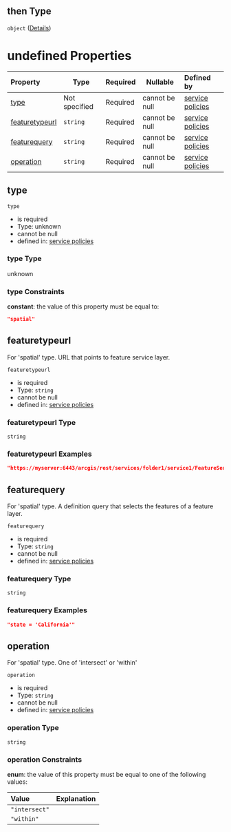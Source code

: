 ## then Type

`object` ([Details](policies-definitions-abstract-restriction-allof-1-then.md))

# undefined Properties

| Property                          | Type          | Required | Nullable       | Defined by                                                                                                                                                                                                                                                        |
| :-------------------------------- | ------------- | -------- | -------------- | :---------------------------------------------------------------------------------------------------------------------------------------------------------------------------------------------------------------------------------------------------------------- |
| [type](#type)                     | Not specified | Required | cannot be null | [service policies](policies-definitions-spatial-restriction-type-properties-type.md "https&#x3A;//raw.githubusercontent.com/conterra/policies-json/master/schema/policies.schema.json#/definitions/spatial-restriction-type/properties/type")                     |
| [featuretypeurl](#featuretypeurl) | `string`      | Required | cannot be null | [service policies](policies-definitions-spatial-restriction-type-properties-featuretypeurl.md "https&#x3A;//raw.githubusercontent.com/conterra/policies-json/master/schema/policies.schema.json#/definitions/spatial-restriction-type/properties/featuretypeurl") |
| [featurequery](#featurequery)     | `string`      | Required | cannot be null | [service policies](policies-definitions-spatial-restriction-type-properties-featurequery.md "https&#x3A;//raw.githubusercontent.com/conterra/policies-json/master/schema/policies.schema.json#/definitions/spatial-restriction-type/properties/featurequery")     |
| [operation](#operation)           | `string`      | Required | cannot be null | [service policies](policies-definitions-spatial-restriction-type-properties-operation.md "https&#x3A;//raw.githubusercontent.com/conterra/policies-json/master/schema/policies.schema.json#/definitions/spatial-restriction-type/properties/operation")           |

## type




`type`

-   is required
-   Type: unknown
-   cannot be null
-   defined in: [service policies](policies-definitions-spatial-restriction-type-properties-type.md "https&#x3A;//raw.githubusercontent.com/conterra/policies-json/master/schema/policies.schema.json#/definitions/spatial-restriction-type/properties/type")

### type Type

unknown

### type Constraints

**constant**: the value of this property must be equal to:

```json
"spatial"
```

## featuretypeurl

For 'spatial' type. URL that points to feature service layer.


`featuretypeurl`

-   is required
-   Type: `string`
-   cannot be null
-   defined in: [service policies](policies-definitions-spatial-restriction-type-properties-featuretypeurl.md "https&#x3A;//raw.githubusercontent.com/conterra/policies-json/master/schema/policies.schema.json#/definitions/spatial-restriction-type/properties/featuretypeurl")

### featuretypeurl Type

`string`

### featuretypeurl Examples

```json
"https://myserver:6443/arcgis/rest/services/folder1/service1/FeatureServer/0"
```

## featurequery

For 'spatial' type. A definition query that selects the features of a feature layer.


`featurequery`

-   is required
-   Type: `string`
-   cannot be null
-   defined in: [service policies](policies-definitions-spatial-restriction-type-properties-featurequery.md "https&#x3A;//raw.githubusercontent.com/conterra/policies-json/master/schema/policies.schema.json#/definitions/spatial-restriction-type/properties/featurequery")

### featurequery Type

`string`

### featurequery Examples

```json
"state = 'California'"
```

## operation

For 'spatial' type. One of 'intersect' or 'within'


`operation`

-   is required
-   Type: `string`
-   cannot be null
-   defined in: [service policies](policies-definitions-spatial-restriction-type-properties-operation.md "https&#x3A;//raw.githubusercontent.com/conterra/policies-json/master/schema/policies.schema.json#/definitions/spatial-restriction-type/properties/operation")

### operation Type

`string`

### operation Constraints

**enum**: the value of this property must be equal to one of the following values:

| Value         | Explanation |
| :------------ | ----------- |
| `"intersect"` |             |
| `"within"`    |             |
